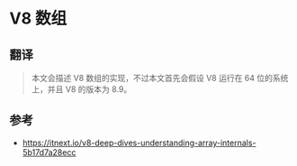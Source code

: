# V8 数组

## 翻译

> 本文会描述 V8 数组的实现，不过本文首先会假设 V8 运行在 64 位的系统上，并且 V8 的版本为 8.9。

## 参考

- https://itnext.io/v8-deep-dives-understanding-array-internals-5b17d7a28ecc